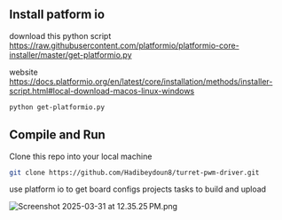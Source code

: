 ## Install patform io

download this python script
https://raw.githubusercontent.com/platformio/platformio-core-installer/master/get-platformio.py

website
https://docs.platformio.org/en/latest/core/installation/methods/installer-script.html#local-download-macos-linux-windows

```bash
python get-platformio.py
```

## Compile and Run

Clone this repo into your local machine

```bash
git clone https://github.com/Hadibeydoun8/turret-pwm-driver.git
```

use platform io to get board configs projects tasks to build and upload

![Screenshot 2025-03-31 at 12.35.25 PM.png](readme_img/Screenshot%202025-03-31%20at%2012.35.25%E2%80%AFPM.png)